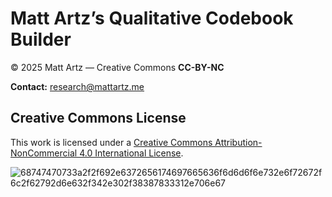 # Matt Artz’s Qualitative Codebook Builder

© 2025 Matt Artz — Creative Commons **CC-BY-NC**

**Contact:** [research@mattartz.me](mailto:research@mattartz.me)

## Creative Commons License

This work is licensed under a [Creative Commons Attribution-NonCommercial 4.0 International License](https://creativecommons.org/licenses/by-nc/4.0/).

![68747470733a2f2f692e6372656174697665636f6d6d6f6e732e6f72672f6c2f62792d6e632f342e302f38387833312e706e67](https://github.com/user-attachments/assets/4f11535f-102d-4e14-b06e-11f5fcf7774a)
